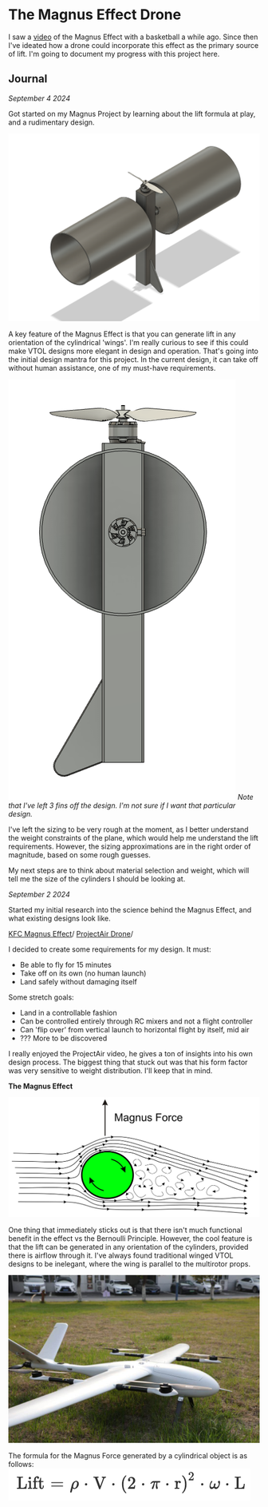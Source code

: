 # The Magnus Effect Drone

I saw a [video](https://youtu.be/2OSrvzNW9FE?si=NyNs1y7tYsvRngFQ) of the Magnus Effect with a basketball a while ago. Since then I've ideated how a drone could incorporate this effect as the primary source of lift. I'm going to document my progress with this project here.

## Journal


*September 4 2024*

Got started on my Magnus Project by learning about the lift formula at play, and a rudimentary design.

![Design 1](/images/drone_design_1.png)

A key feature of the Magnus Effect is that you can generate lift in any orientation of the cylindrical 'wings'. I'm really curious to see if this could make VTOL designs more elegant in design and operation. That's going into the initial design mantra for this project. In the current design, it can take off without human assistance, one of my must-have requirements.

![Design 2](/images/design_2.png)
*Note that I've left 3 fins off the design. I'm not sure if I want that particular design.*

I've left the sizing to be very rough at the moment, as I better understand the weight constraints of the plane, which would help me understand the lift requirements. However, the sizing approximations are in the right order of magnitude, based on some rough guesses.

My next steps are to think about material selection and weight, which will tell me the size of the cylinders I should be looking at.


*September 2 2024*

Started my initial research into the science behind the Magnus Effect, and what existing designs look like.

[KFC Magnus Effect](https://www.youtube.com/watch?v=K6geOms33Dk&t=34s)/
[ProjectAir Drone](https://www.youtube.com/watch?v=UG2O_GK7-R8)/

I decided to create some requirements for my design. It must:
- Be able to fly for 15 minutes
- Take off on its own (no human launch)
- Land safely without damaging itself

Some stretch goals:
- Land in a controllable fashion
- Can be controlled entirely through RC mixers and not a flight controller
- Can 'flip over' from vertical launch to horizontal flight by itself, mid air
- ??? More to be discovered

I really enjoyed the ProjectAir video, he gives a ton of insights into his own design process. The biggest thing that stuck out was that his form factor was very sensitive to weight distribution. I'll keep that in mind.

**The Magnus Effect**

![Design 1](/images/magnus_diagram.png)

One thing that immediately sticks out is that there isn't much functional benefit in the effect vs the Bernoulli Principle. However, the cool feature is that the lift can be generated in any orientation of the cylinders, provided there is airflow through it. I've always found traditional winged VTOL designs to be inelegant, where the wing is parallel to the multirotor props.

![VTOL Plane](/images/vtol_plane.jpg)

The formula for the Magnus Force generated by a cylindrical object is as follows:
![Formula](/images/magnus_formula.png)
